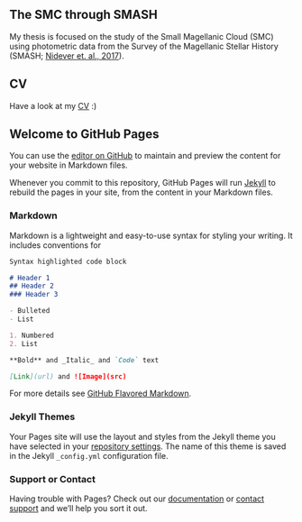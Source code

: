 ## The SMC through SMASH

My thesis is focused on the study of the Small Magellanic Cloud (SMC) using photometric data from the Survey of the Magellanic Stellar History (SMASH; [Nidever et. al., 2017](https://ui.adsabs.harvard.edu/abs/2017AJ....154..199N/abstract)).

## CV

Have a look at my [CV](pmassana.github.io/CV.pdf) :) 

## Welcome to GitHub Pages

You can use the [editor on GitHub](https://github.com/pmassana/pmassana.github.io/edit/master/index.md) to maintain and preview the content for your website in Markdown files.

Whenever you commit to this repository, GitHub Pages will run [Jekyll](https://jekyllrb.com/) to rebuild the pages in your site, from the content in your Markdown files.

### Markdown

Markdown is a lightweight and easy-to-use syntax for styling your writing. It includes conventions for

```markdown
Syntax highlighted code block

# Header 1
## Header 2
### Header 3

- Bulleted
- List

1. Numbered
2. List

**Bold** and _Italic_ and `Code` text

[Link](url) and ![Image](src)
```

For more details see [GitHub Flavored Markdown](https://guides.github.com/features/mastering-markdown/).

### Jekyll Themes

Your Pages site will use the layout and styles from the Jekyll theme you have selected in your [repository settings](https://github.com/pmassana/pmassana.github.io/settings). The name of this theme is saved in the Jekyll `_config.yml` configuration file.

### Support or Contact

Having trouble with Pages? Check out our [documentation](https://help.github.com/categories/github-pages-basics/) or [contact support](https://github.com/contact) and we’ll help you sort it out.
